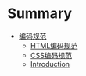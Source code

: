 # Summary

* [编码规范](chapter1.md)
    * [HTML编码规范](chapter1/htmlbian-ma-gui-fan.md)
    * [CSS编码规范](chapter1/cssbian-ma-gui-fan.md)
    * [Introduction](README.md)

